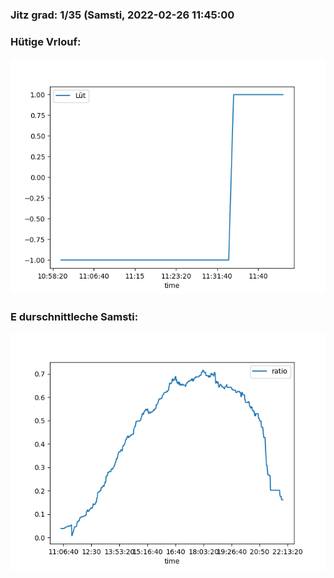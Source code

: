 ### Jitz grad: 1/35 (Samsti, 2022-02-26 11:45:00

### Hütige Vrlouf:
![Graph](Today.png)

### E durschnittleche Samsti:
![Graph](Samsti.png)